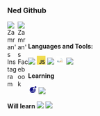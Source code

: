 
<h3 title="hehehe"> Ned Github</h3>

</a>
<a href="https://www.instagram.com/td_des1gns/">
  <img align="left" alt="Zamran's Instagram" width="24px" src="https://cdn.jsdelivr.net/npm/simple-icons@v3/icons/instagram.svg" />
</a>
<a href="https://discord.gg">
  <img align="left" alt="Zamran's Facebook" width="24px" src="https://cdn.jsdelivr.net/npm/simple-icons@v3/icons/discord.svg" />
</a>




<br />
<br />





**Languages and Tools:**  


<code><img height="20" src="https://cdn.jsdelivr.net/npm/programming-languages-logos@0.0.3/src/html/html.svg"></code>
<code><img height="20" src="https://raw.githubusercontent.com/github/explore/80688e429a7d4ef2fca1e82350fe8e3517d3494d/topics/javascript/javascript.png"></code>
<code><img height="20" src="https://cdn.jsdelivr.net/npm/programming-languages-logos@0.0.3/src/css/css.svg"></code>
<code><img height="20" src="https://raw.githubusercontent.com/github/explore/80688e429a7d4ef2fca1e82350fe8e3517d3494d/topics/mysql/mysql.png"></code>
<code><img height="20" src="https://www.vectorlogo.zone/logos/mysql/mysql-official.svg"></code>

**Learning**

<code><img height="20" src="https://raw.githubusercontent.com/github/explore/80688e429a7d4ef2fca1e82350fe8e3517d3494d/topics/lua/lua.png"></code>
<code><img height="20" src="https://cdn.jsdelivr.net/npm/programming-languages-logos@0.0.3/src/php/php.svg"></code>

**Will learn**
<code><img height="20" src="https://cdn.jsdelivr.net/npm/programming-languages-logos@0.0.3/src/c/c.svg"></code>
<code><img height="20" src="https://cdn.jsdelivr.net/npm/programming-languages-logos@0.0.3/src/cpp/cpp.svg"></code>

